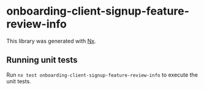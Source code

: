 # onboarding-client-signup-feature-review-info

This library was generated with [Nx](https://nx.dev).

## Running unit tests

Run `nx test onboarding-client-signup-feature-review-info` to execute the unit tests.
